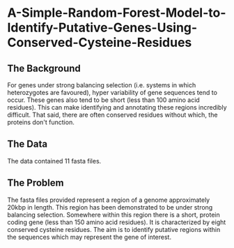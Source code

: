 # A-Simple-Random-Forest-Model-to-Identify-Putative-Genes-Using-Conserved-Cysteine-Residues

## The Background
For genes under strong balancing selection (i.e. systems in which heterozygotes are favoured), hyper variability of gene sequences tend to occur. These genes also tend to be short (less than 100 amino acid residues). This can make identifying and annotating these regions incredibly difficult. That said, there are often conserved residues without which, the proteins don't function.

## The Data
The data contained 11 fasta files.

## The Problem
The fasta files provided represent a region of a genome approximately 20kbp in length. This region has been demonstrated to be under strong balancing selection. Somewhere within this region there is a short, protein coding gene (less than 150 amino acid residues). It is characterized by eight conserved cysteine residues. The aim is to identify putative regions within the sequences which may represent the gene of interest.
